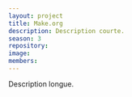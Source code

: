 ```yaml
---
layout: project
title: Make.org
description: Description courte.
season: 3
repository:
image:
members:
---
```


Description longue.
